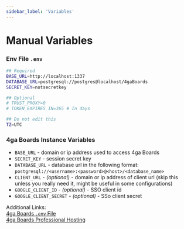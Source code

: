 ```yaml
---
sidebar_label: 'Variables'
---
```


# Manual Variables

### Env File `.env`
```bash
## Required
BASE_URL=http://localhost:1337
DATABASE_URL=postgresql://postgres@localhost/4gaBoards
SECRET_KEY=notsecretkey

## Optional
# TRUST_PROXY=0
# TOKEN_EXPIRES_IN=365 # In days

## Do not edit this
TZ=UTC
```

### 4ga Boards Instance Variables

- `BASE_URL` - domain or ip address used to access 4ga Boards
- `SECRET_KEY` - session secret key
- `DATABASE_URL` - database url in the following format: `postgresql://<username>:<password>@<host>/<database_name>`
- `CLIENT_URL` - _(optional)_ - domain or ip address of client url (skip this unless you really need it, might be useful in some configurations)
- `GOOGLE_CLIENT_ID` - _(optional)_ - SSO client id
- `GOOGLE_CLIENT_SECRET` - _(optional)_ - SSo client secret

Additional Links:\
[4ga Boards `.env` File](https://github.com/RARgames/4gaBoards/blob/main/server/.env.sample)\
[4ga Boards Professional Hosting](./install-4gaboards)

